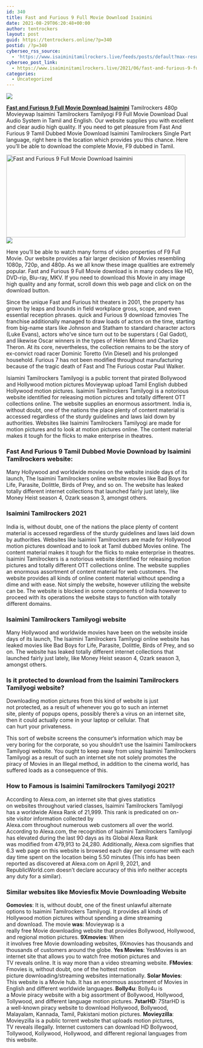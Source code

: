 ```yaml
---
id: 340
title: Fast and Furious 9 Full Movie Download Isaimini
date: 2021-08-29T06:20:48+00:00
author: tentrockers
layout: post
guid: https://tentrockers.online/?p=340
postid: /?p=340
cyberseo_rss_source:
  - 'https://www.isaiminitamilrockers.live/feeds/posts/default?max-results=150&start-index=1'
cyberseo_post_link:
  - https://www.isaiminitamilrockers.live/2021/06/fast-and-furious-9-full-movie-download_26.html
categories:
  - Uncategorized
---
```

<div class="media_block">
  <img src="https://1.bp.blogspot.com/-vsFoq8u0Od0/YNaZL4ZNjVI/AAAAAAAAA9M/K93Z7y4K7oQ2QLSkcdL_FmuLWdr270xHgCLcBGAsYHQ/s72-w474-h219-c/maxresdefault__1__by_demarionc64_dedhgy1-pre.jpg" class="media_thumbnail" />
</div>

<meta content="Fast and Furious 9 Full Movie Download Isaimini Tamilrockers 480p Movieywap Isaimini Tamilrockers Tamilyogi F9 Full Movie Download Dual Aud..." name="twitter:description" />

  


<center>
</center>

**[Fast and Furious 9 Full Movie Download Isaimini](https://www.tamilrockers.co.nz/fast-and-furious-9-full-movie-download-in-tamilrockers/)** Tamilrockers 480p Movieywap Isaimini Tamilrockers Tamilyogi F9 Full Movie Download Dual Audio System in Tamil and English. Our website supplies you with excellent and clear audio high quality. If you need to get pleasure from Fast And Furious 9 Tamil Dubbed Movie Download Isaimini Tamilrockers Single Part language, right here is the location which provides you this chance. Here you’ll be able to download the complete Movie, F9 dubbed in Tamil.

<div class="separator">
  <a href="https://www.tamilrockers.co.nz/fast-and-furious-9-full-movie-download-in-tamilrockers/"><img loading="lazy" alt="Fast and Furious 9 Full Movie Download Isaimini" border="0" data-original-height="670" data-original-width="1192" height="219" src="https://1.bp.blogspot.com/-vsFoq8u0Od0/YNaZL4ZNjVI/AAAAAAAAA9M/K93Z7y4K7oQ2QLSkcdL_FmuLWdr270xHgCLcBGAsYHQ/w474-h219/maxresdefault__1__by_demarionc64_dedhgy1-pre.jpg" width="474" /></a>
</div>



<div class="separator">
  <a href="https://www.tamilrockers.co.nz/fast-and-furious-9-full-movie-download-in-tamilrockers/"><img border="0" data-original-height="250" data-original-width="300" src="https://1.bp.blogspot.com/-nfbzYVobUik/YMlpOerzdgI/AAAAAAAAA3Y/aAupsOUs_WMY6Lv7R1OtZhI6OqaRh-YAwCPcBGAYYCw/s0/e854879156f0849f3d27a89db88ed039.png" /></a>
</div>

Here you’ll be able to watch many forms of video properties of F9 Full Movie. Our website provides a fair larger decision of Movies resembling 1080p, 720p, and 480p. As we all know these image qualities are extremely popular. Fast and Furious 9 Full Movie download is in many codecs like HD, DVD-rip, Blu-ray, MKV. If you need to download this Movie in any image high quality and any format, scroll down this web page and click on on the download button.

Since the unique Fast and Furious hit theaters in 2001, the property has grown by leaps and bounds in field workplace gross, scope, and even essential reception phrases. quick and Furious 9 download fzmovies The franchise additionally managed to draw loads of actors on the time, starting from big-name stars like Johnson and Statham to standard character actors (Luke Evans), actors who’ve since turn out to be superstars ( Gal Gadot), and likewise Oscar winners in the types of Helen Mirren and Charlize Theron. At its core, nevertheless, the collection remains to be the story of ex-convict road racer Dominic Toretto (Vin Diesel) and his prolonged household. Furious 7 has not been modified throughout manufacturing because of the tragic death of Fast and The Furious costar Paul Walker.

Isiamini Tamilrockers Tamilyogi is a public torrent that pirated Bollywood and Hollywood motion pictures Movieywap upload Tamil English dubbed Hollywood motion pictures. Isaimini Tamilrockers Tamilyogi is a notorious website identified for releasing motion pictures and totally different OTT collections online. The website supplies an enormous assortment. India is, without doubt, one of the nations the place plenty of content material is accessed regardless of the sturdy guidelines and laws laid down by authorities. Websites like Isaimini Tamilrockers Tamilyogi are made for motion pictures and to look at motion pictures online. The content material makes it tough for the flicks to make enterprise in theatres.

### **Fast And Furious 9 Tamil Dubbed Movie Download by Isaimini Tamilrockers website:**

<div>
  Many Hollywood and worldwide movies on the website inside days of its launch, The Isaimini Tamilrockers online website movies like Bad Boys for Life, Parasite, Dolittle, Birds of Prey, and so on. The website has leaked totally different internet collections that launched fairly just lately, like Money Heist season 4, Ozark season 3, amongst others.
</div>

### **Isaimini Tamilrockers 2021**

<div>
  India is, without doubt, one of the nations the place plenty of content material is accessed regardless of the sturdy guidelines and laws laid down by authorities. Websites like Isaimini Tamilrockers are made for Hollywood motion pictures download and to look at Tamil dubbed Movies online. The content material makes it tough for the flicks to make enterprise in theatres. Isaimini Tamilrockers is a notorious website identified for releasing motion pictures and totally different OTT collections online. The website supplies an enormous assortment of content material for web customers. The website provides all kinds of online content material without spending a dime and with ease. Not simply the website, however utilizing the website can be. The website is blocked in some components of India however to proceed with its operations the website stays to function with totally different domains.
</div>

### **Isaimini Tamilrockers Tamilyogi website**

<div>
  Many Hollywood and worldwide movies have been on the website inside days of its launch, The Isaimini Tamilrockers Tamilyogi online website has leaked movies like Bad Boys for Life, Parasite, Dolittle, Birds of Prey, and so on. The website has leaked totally different internet collections that launched fairly just lately, like Money Heist season 4, Ozark season 3, amongst others.
</div>

<div>
  <h3>
    Is it&nbsp;<span class="synonym">protected</span>&nbsp;to&nbsp;<span class="synonym">download</span>&nbsp;from the Isaimini Tamilrockers Tamilyogi&nbsp;<span class="synonym">website?</span>
  </h3>
  
  <p>
    Downloading&nbsp;<span class="synonym">motion pictures</span>&nbsp;from&nbsp;<span class="synonym">this kind of</span>&nbsp;<span class="synonym">website</span>&nbsp;<span class="synonym">is just not</span>&nbsp;<span class="synonym">protected</span>,&nbsp;<span class="synonym">as a result of</span>&nbsp;<span class="synonym">whenever you</span>&nbsp;<span class="synonym">go to</span>&nbsp;such&nbsp;<span class="synonym">an internet site</span>,&nbsp;<span class="synonym">plenty of</span>&nbsp;popups opens,&nbsp;<span class="synonym">possibly</span>&nbsp;<span class="synonym">there’s a</span>&nbsp;virus on&nbsp;<span class="synonym">an internet site</span>, then&nbsp;<span class="synonym">it could actually</span>&nbsp;come in your&nbsp;<span class="synonym">laptop</span>&nbsp;or&nbsp;<span class="synonym">cellular</span>. That can&nbsp;<span class="synonym">hurt</span>&nbsp;your&nbsp;<span class="synonym">privateness</span>.
  </p>
  
  <p>
    This&nbsp;<span class="synonym">sort</span>&nbsp;of&nbsp;<span class="synonym">website</span>&nbsp;<span class="synonym">screens</span>&nbsp;the&nbsp;<span class="synonym">consumer</span>‘s&nbsp;<span class="synonym">information</span>&nbsp;which&nbsp;<span class="synonym">may be very</span>&nbsp;<span class="synonym">boring</span>&nbsp;for&nbsp;<span class="synonym">the corporate</span>, so&nbsp;<span class="synonym">you shouldn’t</span>&nbsp;use the Isaimini Tamilrockers Tamilyogi&nbsp;<span class="synonym">website</span>.&nbsp;You&nbsp;<span class="synonym">ought to</span>&nbsp;<span class="synonym">keep away from</span>&nbsp;<span class="synonym">using</span>&nbsp;Isaimini Tamilrockers Tamilyogi&nbsp;<span class="synonym">as a result of</span>&nbsp;such&nbsp;<span class="synonym">an internet site</span>&nbsp;not&nbsp;<span class="synonym">solely</span>&nbsp;promotes the piracy&nbsp;<span class="synonym">of Movies</span>&nbsp;in an Illegal&nbsp;<span class="synonym">method</span>,&nbsp;<span class="synonym">in addition to</span>&nbsp;the cinema world, has suffered&nbsp;<span class="synonym">loads</span>&nbsp;<span class="synonym">as a consequence of</span>&nbsp;this.
  </p>
  
  <h3>
    <span class="ez-toc-section" id="How_to_Famous_is_Isaimini_Tamilrockers_Tamilyogi_2021"></span>How to&nbsp;<span class="synonym">Famous</span>&nbsp;is Isaimini Tamilrockers Tamilyogi 2021?
  </h3>
  
  <p>
    According to Alexa.com,&nbsp;<span class="synonym">an internet site</span>&nbsp;<span class="synonym">that gives</span>&nbsp;statistics on&nbsp;<span class="synonym">websites</span>&nbsp;<span class="synonym">throughout</span>&nbsp;<span class="synonym">varied</span>&nbsp;<span class="synonym">classes</span>, Isaimini Tamilrockers Tamilyogi has&nbsp;<span class="synonym">a worldwide</span>&nbsp;Alexa Rank of 21,999. This rank&nbsp;<span class="synonym">is predicated</span>&nbsp;on on-site<span class="synonym">&nbsp;visitor</span>&nbsp;<span class="synonym">information</span>&nbsp;collected by Alexa.com&nbsp;<span class="synonym">throughout</span>&nbsp;<span class="synonym">numerous</span>&nbsp;<span class="synonym">web</span>&nbsp;<span class="synonym">customers</span>&nbsp;<span class="synonym">all over</span>&nbsp;the world. According to Alexa.com,&nbsp;<span class="synonym">the recognition</span>&nbsp;of Isaimini Tamilrockers Tamilyogi has&nbsp;<span class="synonym">elevated</span>&nbsp;<span class="synonym">during the last</span>&nbsp;90 days as its Global Alexa Rank was&nbsp;<span class="synonym">modified</span>&nbsp;from 479,913 to 24,280. Additionally, Alexa.com&nbsp;<span class="synonym">signifies</span>&nbsp;that 6.3&nbsp;<span class="synonym">web page</span>&nbsp;on this&nbsp;<span class="synonym">website</span>&nbsp;is browsed&nbsp;<span class="synonym">each day</span>&nbsp;per&nbsp;<span class="synonym">consumer</span>&nbsp;with&nbsp;<span class="synonym">each day</span>&nbsp;time spent on&nbsp;<span class="synonym">the location</span>&nbsp;being 5.50 minutes (This&nbsp;<span class="synonym">info</span>&nbsp;has been reported as&nbsp;<span class="synonym">discovered</span>&nbsp;at Alexa.com on April 9, 2021, and RepublicWorld.com&nbsp;<span class="synonym">doesn’t</span>&nbsp;<span class="synonym">declare</span>&nbsp;accuracy of this&nbsp;<span class="synonym">info</span>&nbsp;neither accepts any&nbsp;<span class="synonym">duty</span>&nbsp;<span class="synonym">for a similar</span>).
  </p>
  
  <h3>
    <span class="ez-toc-section" id="Similar_websites_like_Moviesfix_Movie_Downloading_Website"></span>Similar&nbsp;<span class="synonym">websites</span>&nbsp;like Moviesfix Movie Downloading Website
  </h3>
  
  <p>
    <b>Gomovies</b>: It&nbsp;<span class="synonym">is, without doubt, one of the</span>&nbsp;<span class="synonym">finest</span>&nbsp;<span class="synonym">unlawful</span>&nbsp;<span class="synonym">alternate options</span>&nbsp;to Isaimini Tamilrockers Tamilyogi. It&nbsp;<span class="synonym">provides</span>&nbsp;<span class="synonym">all kinds</span>&nbsp;of Hollywood&nbsp;<span class="synonym">motion pictures</span>&nbsp;<span class="synonym">without spending a dime</span>&nbsp;streaming and&nbsp;<span class="synonym">download</span>. The movie<b>&nbsp;was</b>: Movieywap is&nbsp;<span class="synonym">a really</span>&nbsp;free&nbsp;<span class="synonym">Movie</span>&nbsp;downloading&nbsp;<span class="synonym">website</span>&nbsp;<span class="synonym">that provides</span>&nbsp;Bollywood, Hollywood, and regional&nbsp;<span class="synonym">motion pictures</span>.&nbsp;<b>9Xmovies</b>: When it&nbsp;<span class="synonym">involves</span>&nbsp;free&nbsp;<span class="synonym">Movie</span>&nbsp;downloading&nbsp;<span class="synonym">websites</span>, 9Xmovies has&nbsp;<span class="synonym">thousands and thousands</span>&nbsp;of&nbsp;<span class="synonym">customers</span>&nbsp;<span class="synonym">around the globe</span>.&nbsp;<b>Yes Movies</b>: YesMovies is&nbsp;<span class="synonym">an internet site</span>&nbsp;that&nbsp;<span class="synonym">allows you to</span>&nbsp;watch free&nbsp;<span class="synonym">motion pictures</span>&nbsp;and TV&nbsp;<span class="synonym">reveals</span>&nbsp;<span class="synonym">online</span>. It is&nbsp;<span class="synonym">way more</span>&nbsp;than a video streaming&nbsp;<span class="synonym">website</span>.&nbsp;<b>FMovies</b>: Fmovies&nbsp;<span class="synonym">is, without doubt, one of the</span>&nbsp;<span class="synonym">hottest</span>&nbsp;<span class="synonym">motion picture</span>&nbsp;downloading/streaming&nbsp;<span class="synonym">websites</span>&nbsp;<span class="synonym">internationally</span>.&nbsp;<b>Solar Movies</b>: This&nbsp;<span class="synonym">website</span>&nbsp;is a&nbsp;<span class="synonym">Movie</span>&nbsp;hub. It has&nbsp;<span class="synonym">an enormous</span>&nbsp;<span class="synonym">assortment</span>&nbsp;<span class="synonym">of Movies</span>&nbsp;in English and&nbsp;<span class="synonym">different</span>&nbsp;<span class="synonym">worldwide</span>&nbsp;languages.&nbsp;<b>Bolly4u</b>: Bolly4u is a&nbsp;<span class="synonym">Movie</span>&nbsp;piracy&nbsp;<span class="synonym">website</span>&nbsp;with&nbsp;<span class="synonym">a big</span>&nbsp;<span class="synonym">assortment</span>&nbsp;of Bollywood, Hollywood, Tollywood, and&nbsp;<span class="synonym">different</span>&nbsp;language&nbsp;<span class="synonym">motion pictures</span>.&nbsp;<b>7starHD</b>: 7StarHD is a&nbsp;<span class="synonym">well-known</span>&nbsp;piracy&nbsp;<span class="synonym">website</span>&nbsp;to&nbsp;<span class="synonym">download</span>&nbsp;Hollywood, Bollywood, Malayalam, Kannada, Tamil, Pakistani&nbsp;<span class="synonym">motion pictures</span>.&nbsp;<b>Movieyzilla</b>: Movieyzilla is a public torrent&nbsp;<span class="synonym">website</span>&nbsp;that uploads&nbsp;<span class="synonym">motion pictures</span>, TV&nbsp;<span class="synonym">reveals</span>&nbsp;illegally. Internet&nbsp;<span class="synonym">customers</span>&nbsp;can&nbsp;<span class="synonym">download</span>&nbsp;HD Bollywood, Tollywood, Kollywood, Hollywood, and&nbsp;<span class="synonym">different</span>&nbsp;regional languages from this&nbsp;<span class="synonym">website</span>.
  </p>
</div>

<center>
</center>